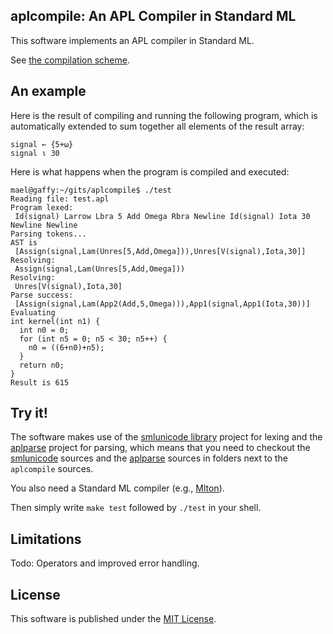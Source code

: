 ## aplcompile: An APL Compiler in Standard ML

This software implements an APL compiler in Standard ML. 

See [the compilation scheme](aplcompile/blob/master/comp.md).

## An example

Here is the result of compiling and running the following program,
which is automatically extended to sum together all elements of the
result array:

```apl
signal ← {5+⍵}
signal ⍳ 30
```

Here is what happens when the program is compiled and executed:

    mael@gaffy:~/gits/aplcompile$ ./test
    Reading file: test.apl
    Program lexed:
     Id(signal) Larrow Lbra 5 Add Omega Rbra Newline Id(signal) Iota 30 Newline Newline
    Parsing tokens...
    AST is
     [Assign(signal,Lam(Unres[5,Add,Omega])),Unres[V(signal),Iota,30]]
    Resolving:
     Assign(signal,Lam(Unres[5,Add,Omega]))
    Resolving:
     Unres[V(signal),Iota,30]
    Parse success:
     [Assign(signal,Lam(App2(Add,5,Omega))),App1(signal,App1(Iota,30))]
    Evaluating
    int kernel(int n1) {
      int n0 = 0;
      for (int n5 = 0; n5 < 30; n5++) {
        n0 = ((6+n0)+n5);
      }
      return n0;
    }
    Result is 615

## Try it!

The software makes use of the [smlunicode
library](https://github.com/melsman/smlunicode) project for lexing and
the [aplparse](https://github.com/melsman/aplparse) project for
parsing, which means that you need to checkout the
[smlunicode](https://github.com/melsman/smlunicode) sources and the
[aplparse](https://github.com/melsman/aplparse) sources in folders
next to the `aplcompile` sources.

You also need a Standard ML compiler (e.g., [Mlton](http://www.mlton.org/)).

Then simply write `make test` followed by `./test` in your shell.

## Limitations

Todo: Operators and improved error handling.

## License

This software is published under the [MIT License](MIT_LICENSE.md).
